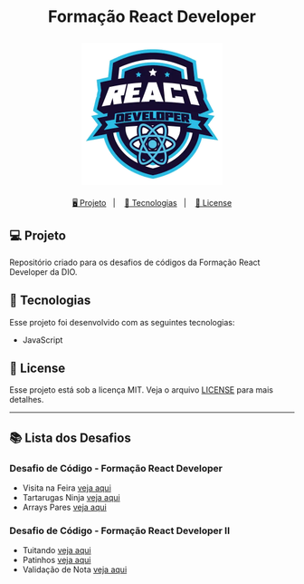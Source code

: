 <h1 align="center">
  Formação React Developer
</h1>

<h2 align="center">
  <img src="./assets/react.webp" width="250px">
</h2>

<p align="center">
  <a href="#-projeto">🖥️ Projeto</a>&nbsp;&nbsp;&nbsp;|&nbsp;&nbsp;&nbsp;
  <a href="#-tecnologias">🚀 Tecnologias</a>&nbsp;&nbsp;&nbsp;|&nbsp;&nbsp;&nbsp;
  <a href="#-license">📝 License</a>
</p>

## 💻 Projeto

Repositório criado para os desafios de códigos da Formação React Developer da DIO.

## 🚀 Tecnologias

Esse projeto foi desenvolvido com as seguintes tecnologias:

- JavaScript

## 📝 License

Esse projeto está sob a licença MIT. Veja o arquivo [LICENSE](LICENSE) para mais detalhes.

---

## 📚 Lista dos Desafios

### Desafio de Código - Formação React Developer

- Visita na Feira [veja aqui](./Modulo1-Desafio1/script.js)
- Tartarugas Ninja [veja aqui](./Modulo1-Desafio2/script.js)
- Arrays Pares [veja aqui](./Modulo1-Desafio3/script.js)

### Desafio de Código - Formação React Developer II

- Tuitando [veja aqui](./Modulo2-Desafio1/script.js)
- Patinhos [veja aqui](./Modulo2-Desafio2/script.js)
- Validação de Nota [veja aqui](./Modulo2-Desafio3/script.js)